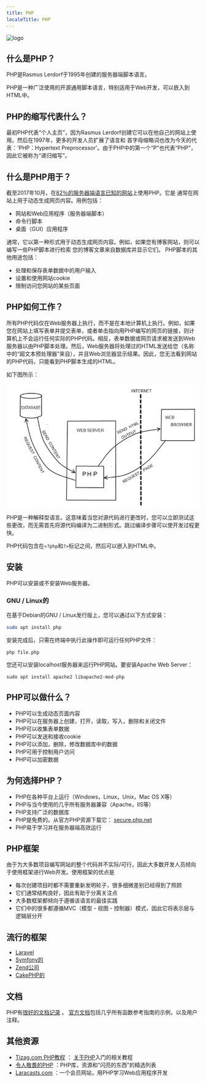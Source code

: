 ```yaml
---
title: PHP
localeTitle: PHP
---
```

![logo](https://upload.wikimedia.org/wikipedia/commons/thumb/2/27/PHP-logo.svg/150px-PHP-logo.svg.png "PHP徽标")

## 什么是PHP？

PHP是Rasmus Lerdorf于1995年创建的服务器端脚本语言。

PHP是一种广泛使用的开源通用脚本语言，特别适用于Web开发，可以嵌入到HTML中。

## PHP的缩写代表什么？

最初PHP代表“个人主页”，因为Rasmus Lerdorf创建它可以在他自己的网站上使用。然后在1997年，更多的开发人员扩展了语言和 首字母缩略词也改为今天的代表：'PHP：Hypertext Preprocessor'。由于PHP中的第一个“P”也代表“PHP”，因此它被称为“递归缩写”。

## 什么是PHP用于？

截至2017年10月，在[82％的服务器端语言已知的网站](https://w3techs.com/technologies/overview/programming_language/all)上使用PHP。它是 通常在网站上用于动态生成网页内容。用例包括：

*   网站和Web应用程序（服务器端脚本）
*   命令行脚本
*   桌面（GUI）应用程序

通常，它以第一种形式用于动态生成网页内容。例如，如果您有博客网站，则可以编写一些PHP脚本进行检索 您的博客文章来自数据库并显示它们。 PHP脚本的其他用途包括：

*   处理和保存表单数据中的用户输入
*   设置和使用网站cookie
*   限制访问您网站的某些页面

## PHP如何工作？

所有PHP代码仅在Web服务器上执行，而不是在本地计算机上执行。例如，如果您在网站上填写表单并提交表单，或者单击指向用PHP编写的网页的链接，则计算机上不会运行任何实际的PHP代码。相反，表单数据或网页请求被发送到Web服务器以由PHP脚本处理。然后，Web服务器将处理过的HTML发送给您（名称中的“超文本预处理器”来自），并且Web浏览器显示结果。因此，您无法看到网站的PHP代码，只能看到PHP脚本生成的HTML。

如下图所示：

![PHP服务器模型](https://github.com/xeroxism/myImages/blob/master/FCC_guides/PHP-server-model.png?raw=true)

PHP是一种解释型语言。这意味着当您对源代码进行更改时，您可以立即测试这些更改，而无需首先将源代码编译为二进制形式。跳过编译步骤可以使开发过程更快。

PHP代码包含在`<?php`和`?>`标记之间，然后可以嵌入到HTML中。

## 安装

PHP可以安装或不安装Web服务器。

### GNU / Linux的

在基于Debian的GNU / Linux发行版上，您可以通过以下方式安装：

```bash
sudo apt install php 
```

安装完成后，只需在终端中执行此操作即可运行任何PHP文件：
```
php file.php 
```

您还可以安装localhost服务器来运行PHP网站。要安装Apache Web Server：
```
sudo apt install apache2 libapache2-mod-php 
```

## PHP可以做什么？

*   PHP可以生成动态页面内容
*   PHP可以在服务器上创建，打开，读取，写入，删除和关闭文件
*   PHP可以收集表单数据
*   PHP可以发送和接收cookie
*   PHP可以添加，删除，修改数据库中的数据
*   PHP可用于控制用户访问
*   PHP可以加密数据

## 为何选择PHP？

*   PHP在各种平台上运行（Windows，Linux，Unix，Mac OS X等）
*   PHP与当今使用的几乎所有服务器兼容（Apache，IIS等）
*   PHP支持广泛的数据库
*   PHP是免费的。从官方PHP资源下载它： [secure.php.net](https://secure.php.net/)
*   PHP易于学习并在服务器端高效运行

## PHP框架

由于为大多数项目编写网站的整个代码并不实际/可行，因此大多数开发人员倾向于使用框架进行Web开发。使用框架的优点是

*   每次创建项目时都不需要重新发明轮子，很多细微差别已经得到了照顾
*   它们通常结构良好，因此有助于分离关注点
*   大多数框架都倾向于遵循该语言的最佳实践
*   它们中的很多都遵循MVC（模型 - 视图 - 控制器）模式，因此它将表示层与逻辑层分开

## 流行的框架

*   [Laravel](https://laravel.com/)
*   [Symfony的](https://symfony.com/)
*   [Zend公司](http://www.zend.com/)
*   [CakePHP的](https://cakephp.org/)

## 文档

PHP有[很好的文档记录](http://php.net/docs.php) 。 [官方文档](http://php.net/manual/en/)包括几乎所有函数参考指南的示例，以及用户注释。

## 其他资源

*   [Tizag.com PHP教程](http://www.tizag.com/phpT/) ： [关于PHP](http://www.tizag.com/phpT/)入门的相关教程
*   [令人敬畏的PHP](https://github.com/ziadoz/awesome-php) ：PHP库，资源和“闪亮的东西”的精选列表
*   [Laracasts.com](https://laracasts.com/) ：一个会员网站，用PHP学习Web应用程序开发